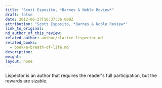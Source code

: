 ```yaml
---
title: "Scott Esposito, *Barnes & Noble Review*"
draft: false
date: 2012-06-27T16:37:36.000Z
attribution: "Scott Esposito, *Barnes & Noble Review*"
link_to_original:
nd_author_of_this_review:
related_author: author/clarice-lispector.md
related_books:
  - book/a-breath-of-life.md
description:
weight:
layout: none
---
```

Lispector is an author that requires the reader's full participation, but the rewards are sizable.

